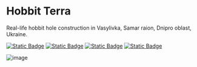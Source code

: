 # Hobbit Terra
Real-life hobbit hole construction in Vasylivka, Samar raion, Dnipro oblast, Ukraine.

[![Static Badge](https://img.shields.io/badge/Google%20Maps-%234285F4?logo=googlemaps&logoColor=white&link=https://maps.app.goo.gl/2xMy1tCA1hUYD5bP6)](https://maps.app.goo.gl/2xMy1tCA1hUYD5bP6)
[![Static Badge](https://img.shields.io/badge/YouTube-red?logo=youtube&logoColor=white&link=https://youtube.com/@HobbitTerra)](https://youtube.com/@HobbitTerra)
[![Static Badge](https://img.shields.io/badge/Facebook-%230866FF?logo=facebook&logoColor=white&link=https://facebook.com/hobbitterra)](https://facebook.com/hobbitterra)
[![Static Badge](https://img.shields.io/badge/Instagram-%23FF0069?logo=instagram&logoColor=white&link=https://instagram.com/hobbitterra)](https://instagram.com/hobbitterra)

![image](https://github.com/user-attachments/assets/b70e7861-e24d-4bfd-98c3-7924261ca5a0)





